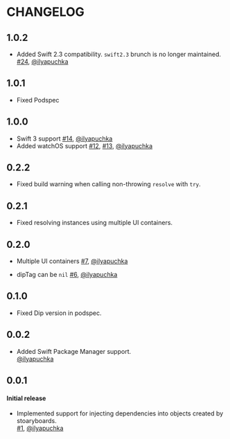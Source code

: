 # CHANGELOG

## 1.0.2

* Added Swift 2.3 compatibility. `swift2.3` brunch is no longer maintained.  
  [#24](https://github.com/AliSoftware/Dip/issues/24), [@ilyapuchka](https://github.com/ilyapuchka)

## 1.0.1

* Fixed Podspec

## 1.0.0

* Swift 3 support
  [#14](https://github.com/AliSoftware/Dip/pull/14), [@ilyapuchka](https://github.com/ilyapuchka)
* Added watchOS support
  [#12](https://github.com/AliSoftware/Dip/pull/12), [#13](https://github.com/AliSoftware/Dip/pull/13), [@ilyapuchka](https://github.com/ilyapuchka)

## 0.2.2

* Fixed build warning when calling non-throwing `resolve` with `try`.

## 0.2.1

* Fixed resolving instances using multiple UI containers.

## 0.2.0

* Multiple UI containers
  [#7](https://github.com/AliSoftware/Dip/pull/7), [@ilyapuchka](https://github.com/ilyapuchka)

* dipTag can be `nil`
  [#6](https://github.com/AliSoftware/Dip/pull/6), [@ilyapuchka](https://github.com/ilyapuchka)

## 0.1.0

* Fixed Dip version in podspec.

## 0.0.2

* Added Swift Package Manager support.  
  [@ilyapuchka](https://github.com/ilyapuchka)

## 0.0.1

#### Initial release

* Implemented support for injecting dependencies into objects created by stoaryboards.  
  [#1](https://github.com/AliSoftware/Dip/pull/1), [@ilyapuchka](https://github.com/ilyapuchka)

